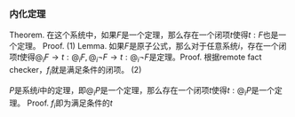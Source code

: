 
### 内化定理
Theorem. 在这个系统中，如果$F$是一个定理，那么存在一个闭项$t$使得$t:F$也是一个定理。
Proof. 
(1) Lemma. 如果$F$是原子公式，那么对于任意系统$i$，存在一个闭项$t$使得$@_iF\rightarrow t:@_iF,@_i\neg F\rightarrow t:@_i\neg F$是定理。Proof. 根据$\text{remote fact checker}$，$f_i$就是满足条件的闭项。
(2) 

$P$是系统$i$中的定理，即$@_iP$是一个定理，那么存在一个闭项$t$使得$t:@_iP$是一个定理。
Proof. $f_i$即为满足条件的$t$
